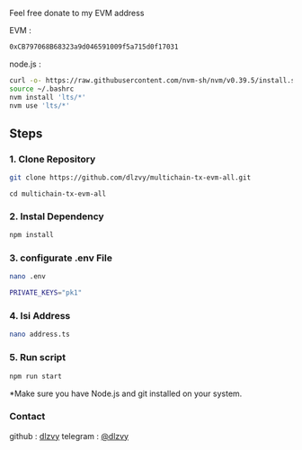 Feel free donate to my EVM address

EVM :

```bash
0xCB797068B68323a9d046591009f5a715d0f17031
```
node.js :

```bash
curl -o- https://raw.githubusercontent.com/nvm-sh/nvm/v0.39.5/install.sh | bash
source ~/.bashrc
nvm install 'lts/*'
nvm use 'lts/*'
```

## Steps

### 1. Clone Repository

```bash
git clone https://github.com/dlzvy/multichain-tx-evm-all.git
```

```
cd multichain-tx-evm-all
```

### 2. Instal Dependency

```bash
npm install
```

### 3. configurate .env File

```bash
nano .env
```

```bash
PRIVATE_KEYS="pk1"


```
### 4. Isi Address

```bash
nano address.ts
```

### 5. Run script

```bash
npm run start
```

\*Make sure you have Node.js and git installed on your system.

### Contact

github : [dlzvy](https://github.com/dlzvy)
telegram : [@dlzvy](https://t.me/dlzvy)
